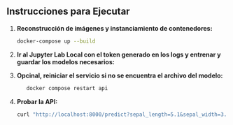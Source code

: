 ## Instrucciones para Ejecutar

1. **Reconstrucción de imágenes y instanciamiento de contenedores:**

   ```bash
   docker-compose up --build

2. **Ir al Jupyter Lab Local con el token generado en los logs y entrenar y guardar los modelos necesarios:**

3. **Opcinal, reiniciar el servicio si no se encuentra el archivo del modelo:**

   ```bash
      docker compose restart api

4. **Probar la API:**

    ```bash
   curl "http://localhost:8000/predict?sepal_length=5.1&sepal_width=3.5&petal_length=1.4&petal_width=0.2"